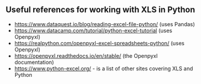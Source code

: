 ## Useful references for working with XLS in Python

- https://www.dataquest.io/blog/reading-excel-file-python/  (uses Pandas)
- https://www.datacamp.com/tutorial/python-excel-tutorial   (uses Openpyxl)
- https://realpython.com/openpyxl-excel-spreadsheets-python/  (uses Openpyxl)
- https://openpyxl.readthedocs.io/en/stable/  (the Openpyxl documentation)
- https://www.python-excel.org/ - is a list of other sites covering XLS and Python

